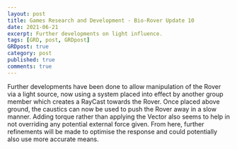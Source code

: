 ```yaml
---
layout: post
title: Games Research and Development - Bio-Rover Update 10
date: 2021-06-21
excerpt: Further developments on light influence.
tags: [GRD, post, GRDpost]
GRDpost: true
category: post
published: true
comments: true
---
```

Further developments have been done to allow manipulation of the Rover via a light source, now using a system placed into effect by another group member which creates a RayCast towards the Rover. Once placed above ground, the caustics can now be used to push the Rover away in a slow manner. Adding torque rather than applying the Vector also seems to help in not overriding any potential external force given. From here, further refinements will be made to optimise the response and could potentially also use more accurate means.